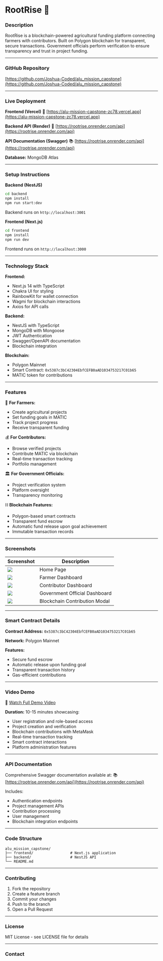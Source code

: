 # RootRise 🌱

### Description
RootRise is a blockchain-powered agricultural funding platform connecting farmers with contributors. Built on Polygon blockchain for transparent, secure transactions. Government officials perform verification to ensure transparency and trust in project funding.

---

### GitHub Repository
[https://github.com/Joshua-Coded/alu_mission_capstone](https://github.com/Joshua-Coded/alu_mission_capstone)

---

### Live Deployment

**Frontend (Vercel)**
🔗 [https://alu-mission-capstone-zc78.vercel.app](https://alu-mission-capstone-zc78.vercel.app)

**Backend API (Render)**
🔗 [https://rootrise.onrender.com/api](https://rootrise.onrender.com/api)

**API Documentation (Swagger)**
📚 [https://rootrise.onrender.com/api](https://rootrise.onrender.com/api)

**Database:** MongoDB Atlas

---

### Setup Instructions

**Backend (NestJS)**
```bash
cd backend
npm install
npm run start:dev
```
Backend runs on `http://localhost:3001`

**Frontend (Next.js)**
```bash
cd frontend
npm install
npm run dev
```
Frontend runs on `http://localhost:3000`

---

### Technology Stack

**Frontend:**
- Next.js 14 with TypeScript
- Chakra UI for styling
- RainbowKit for wallet connection
- Wagmi for blockchain interactions
- Axios for API calls

**Backend:**
- NestJS with TypeScript
- MongoDB with Mongoose
- JWT Authentication
- Swagger/OpenAPI documentation
- Blockchain integration

**Blockchain:**
- Polygon Mainnet
- Smart Contract: `0x5387c3bC42304EbfCEFB0aAD1034753217C01b65`
- MATIC token for contributions

---

### Features

🌱 **For Farmers:**
- Create agricultural projects
- Set funding goals in MATIC
- Track project progress
- Receive transparent funding

💰 **For Contributors:**
- Browse verified projects
- Contribute MATIC via blockchain
- Real-time transaction tracking
- Portfolio management

🏛️ **For Government Officials:**
- Project verification system
- Platform oversight
- Transparency monitoring

⛓️ **Blockchain Features:**
- Polygon-based smart contracts
- Transparent fund escrow
- Automatic fund release upon goal achievement
- Immutable transaction records

---

### Screenshots

| Screenshot | Description |
|------------|-------------|
| ![](screenshots/home-page.png) | Home Page |
| ![](screenshots/farmer-dashboard.png) | Farmer Dashboard |
| ![](screenshots/contributor-dashboard.png) | Contributor Dashboard |
| ![](screenshots/government-dashboard.png) | Government Official Dashboard |
| ![](screenshots/contribution-modal.png) | Blockchain Contribution Modal |

---

### Smart Contract Details

**Contract Address:** `0x5387c3bC42304EbfCEFB0aAD1034753217C01b65`

**Network:** Polygon Mainnet

**Features:**
- Secure fund escrow
- Automatic release upon funding goal
- Transparent transaction history
- Gas-efficient contributions

---

### Video Demo
🎥 [Watch Full Demo Video](https://drive.google.com/file/d/1FfsjCqrhErWnYkFz7QfIvZjwiPqr_QdJ/view?usp=sharing)

**Duration:** 10-15 minutes showcasing:
- User registration and role-based access
- Project creation and verification
- Blockchain contributions with MetaMask
- Real-time transaction tracking
- Smart contract interactions
- Platform administration features

---

### API Documentation

Comprehensive Swagger documentation available at:
📚 [https://rootrise.onrender.com/api](https://rootrise.onrender.com/api)

Includes:
- Authentication endpoints
- Project management APIs
- Contribution processing
- User management
- Blockchain integration endpoints

---

### Code Structure

```
alu_mission_capstone/
├── frontend/                 # Next.js application
├── backend/                  # NestJS API
└── README.md
```

---

### Contributing

1. Fork the repository
2. Create a feature branch
3. Commit your changes
4. Push to the branch
5. Open a Pull Request

---

### License

MIT License - see LICENSE file for details

---

### Contact

